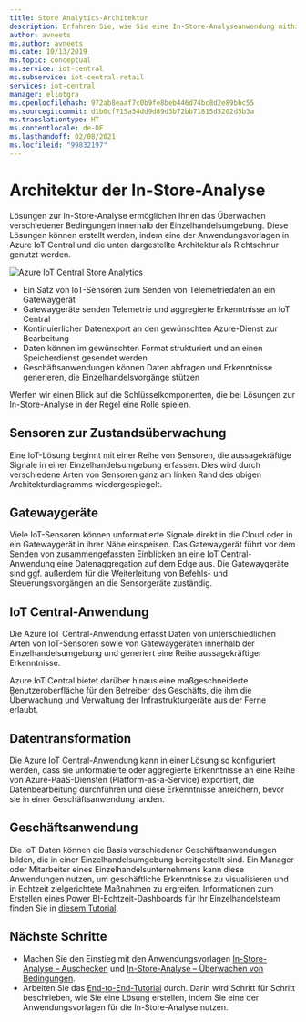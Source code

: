 ```yaml
---
title: Store Analytics-Architektur
description: Erfahren Sie, wie Sie eine In-Store-Analyseanwendung mithilfe der Auschecken-Anwendungsvorlage in IoT Central erstellen
author: avneets
ms.author: avneets
ms.date: 10/13/2019
ms.topic: conceptual
ms.service: iot-central
ms.subservice: iot-central-retail
services: iot-central
manager: eliotgra
ms.openlocfilehash: 972ab8eaaf7c0b9fe8beb446d74bc8d2e89bbc55
ms.sourcegitcommit: d1b0cf715a34dd9d89d3b72bb71815d5202d5b3a
ms.translationtype: HT
ms.contentlocale: de-DE
ms.lasthandoff: 02/08/2021
ms.locfileid: "99832197"
---
```

# <a name="in-store-analytics-architecture"></a>Architektur der In-Store-Analyse


Lösungen zur In-Store-Analyse ermöglichen Ihnen das Überwachen verschiedener Bedingungen innerhalb der Einzelhandelsumgebung. Diese Lösungen können erstellt werden, indem eine der Anwendungsvorlagen in Azure IoT Central und die unten dargestellte Architektur als Richtschnur genutzt werden.


![Azure IoT Central Store Analytics](./media/architecture/store-analytics-architecture-frame.png)

- Ein Satz von IoT-Sensoren zum Senden von Telemetriedaten an ein Gatewaygerät
- Gatewaygeräte senden Telemetrie und aggregierte Erkenntnisse an IoT Central
- Kontinuierlicher Datenexport an den gewünschten Azure-Dienst zur Bearbeitung
- Daten können im gewünschten Format strukturiert und an einen Speicherdienst gesendet werden
- Geschäftsanwendungen können Daten abfragen und Erkenntnisse generieren, die Einzelhandelsvorgänge stützen
 
Werfen wir einen Blick auf die Schlüsselkomponenten, die bei Lösungen zur In-Store-Analyse in der Regel eine Rolle spielen.

## <a name="condition-monitoring-sensors"></a>Sensoren zur Zustandsüberwachung

Eine IoT-Lösung beginnt mit einer Reihe von Sensoren, die aussagekräftige Signale in einer Einzelhandelsumgebung erfassen. Dies wird durch verschiedene Arten von Sensoren ganz am linken Rand des obigen Architekturdiagramms wiedergespiegelt.

## <a name="gateway-devices"></a>Gatewaygeräte

Viele IoT-Sensoren können unformatierte Signale direkt in die Cloud oder in ein Gatewaygerät in ihrer Nähe einspeisen. Das Gatewaygerät führt vor dem Senden von zusammengefassten Einblicken an eine IoT Central-Anwendung eine Datenaggregation auf dem Edge aus. Die Gatewaygeräte sind ggf. außerdem für die Weiterleitung von Befehls- und Steuerungsvorgängen an die Sensorgeräte zuständig. 

## <a name="iot-central-application"></a>IoT Central-Anwendung

Die Azure IoT Central-Anwendung erfasst Daten von unterschiedlichen Arten von IoT-Sensoren sowie von Gatewaygeräten innerhalb der Einzelhandelsumgebung und generiert eine Reihe aussagekräftiger Erkenntnisse.

Azure IoT Central bietet darüber hinaus eine maßgeschneiderte Benutzeroberfläche für den Betreiber des Geschäfts, die ihm die Überwachung und Verwaltung der Infrastrukturgeräte aus der Ferne erlaubt.

## <a name="data-transform"></a>Datentransformation
Die Azure IoT Central-Anwendung kann in einer Lösung so konfiguriert werden, dass sie unformatierte oder aggregierte Erkenntnisse an eine Reihe von Azure-PaaS-Diensten (Platform-as-a-Service) exportiert, die Datenbearbeitung durchführen und diese Erkenntnisse anreichern, bevor sie in einer Geschäftsanwendung landen. 

## <a name="business-application"></a>Geschäftsanwendung
Die IoT-Daten können die Basis verschiedener Geschäftsanwendungen bilden, die in einer Einzelhandelsumgebung bereitgestellt sind. Ein Manager oder Mitarbeiter eines Einzelhandelsunternehmens kann diese Anwendungen nutzen, um geschäftliche Erkenntnisse zu visualisieren und in Echtzeit zielgerichtete Maßnahmen zu ergreifen. Informationen zum Erstellen eines Power BI-Echtzeit-Dashboards für Ihr Einzelhandelsteam finden Sie in [diesem Tutorial](./tutorial-in-store-analytics-create-app.md).

## <a name="next-steps"></a>Nächste Schritte
* Machen Sie den Einstieg mit den Anwendungsvorlagen [In-Store-Analyse – Auschecken](https://aka.ms/checkouttemplate) und [In-Store-Analyse – Überwachen von Bedingungen](https://aka.ms/conditiontemplate). 
* Arbeiten Sie das [End-to-End-Tutorial](https://aka.ms/storeanalytics-tutorial) durch. Darin wird Schritt für Schritt beschrieben, wie Sie eine Lösung erstellen, indem Sie eine der Anwendungsvorlagen für die In-Store-Analyse nutzen.
